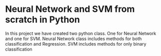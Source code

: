 # Neural Network and SVM from scratch in Python
In this project we have created two python class.
One for Neural Network and one for SVM.
Neural Network class includes methods for both classification and Regression.
SVM includes methods for only binary classification
